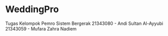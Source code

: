 # WeddingPro
Tugas Kelompok Pemro Sistem Bergerak
21343080 - Andi Sultan Al-Ayyubi
21343059 - Mufara Zahra Nadiem
